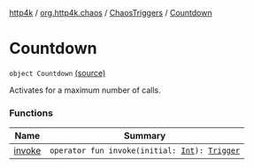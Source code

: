 [http4k](../../../index.md) / [org.http4k.chaos](../../index.md) / [ChaosTriggers](../index.md) / [Countdown](./index.md)

# Countdown

`object Countdown` [(source)](https://github.com/http4k/http4k/blob/master/http4k-testing-chaos/src/main/kotlin/org/http4k/chaos/ChaosTriggers.kt#L146)

Activates for a maximum number of calls.

### Functions

| Name | Summary |
|---|---|
| [invoke](invoke.md) | `operator fun invoke(initial: `[`Int`](https://kotlinlang.org/api/latest/jvm/stdlib/kotlin/-int/index.html)`): `[`Trigger`](../../-trigger.md) |
